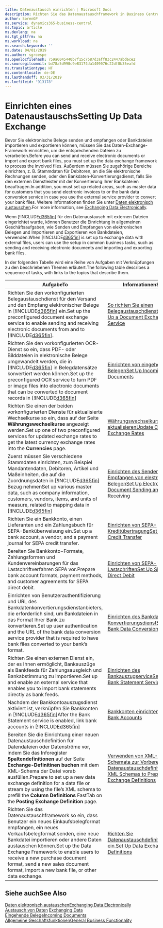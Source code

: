 ```yaml
---
title: Datenaustausch einrichten | Microsoft Docs
description: Richten Sie das Datenaustauschframework in Business Central ein.
author: SorenGP
ms.service: dynamics365-business-central
ms.topic: article
ms.devlang: na
ms.tgt_pltfrm: na
ms.workload: na
ms.search.keywords: ''
ms.date: 04/01/2019
ms.author: sgroespe
ms.openlocfilehash: 759a6045440b7f15c7b87d3aff83c2447abd6ce2
ms.sourcegitcommit: bd78a5d990c9e83174da1409076c22df8b35eafd
ms.translationtype: HT
ms.contentlocale: de-DE
ms.lasthandoff: 03/31/2019
ms.locfileid: "913178"
---
```

# <a name="setting-up-data-exchange"></a><span data-ttu-id="c22a2-103">Einrichten eines Datenaustauschs</span><span class="sxs-lookup"><span data-stu-id="c22a2-103">Setting Up Data Exchange</span></span>
<span data-ttu-id="c22a2-104">Bevor Sie elektronische Belege senden und empfangen oder Bankdateien importieren und exportieren können, müssen Sie das Daten-Exchange-Framework einrichten, um die entsprechenden Dateien zu verarbeiten.</span><span class="sxs-lookup"><span data-stu-id="c22a2-104">Before you can send and receive electronic documents or import and export bank files, you must set up the data exchange framework to process the involved files.</span></span> <span data-ttu-id="c22a2-105">Außerdem müssen Sie zugehörige Bereiche einrichten, z. B. Stammdaten für Debitoren, an die Sie elektronische Rechnungen senden, oder den Bankdaten-Konvertierungsdienst, falls Sie den externen Dienstleister mit der Konvertierung Ihrer Bankdateien beauftragen.</span><span class="sxs-lookup"><span data-stu-id="c22a2-105">In addition, you must set up related areas, such as master data for customers that you send electronic invoices to or the bank data conversion service in case you use the external service provider to convert your bank files.</span></span> <span data-ttu-id="c22a2-106">Weitere Informationen finden Sie unter [Daten elektronisch austauschen](across-data-exchange.md).</span><span class="sxs-lookup"><span data-stu-id="c22a2-106">For more information, see [Exchanging Data Electronically](across-data-exchange.md).</span></span>  

 <span data-ttu-id="c22a2-107">Wenn [!INCLUDE[d365fin](includes/d365fin_md.md)] für den Datenaustausch mit externen Dateien eingerichtet wurde, können Benutzer die Einrichtung in allgemeinen Geschäftsaufgaben, wie Senden und Empfangen von elektronischen Belegen und Importieren und Exportieren von Bankdateien, verwenden.</span><span class="sxs-lookup"><span data-stu-id="c22a2-107">When [!INCLUDE[d365fin](includes/d365fin_md.md)] is set up to exchange data with external files, users can use the setup in common business tasks, such as sending and receiving electronic documents and importing and exporting bank files.</span></span>  

 <span data-ttu-id="c22a2-108">In der folgenden Tabelle wird eine Reihe von Aufgaben mit Verknüpfungen zu den beschriebenen Themen erläutert.</span><span class="sxs-lookup"><span data-stu-id="c22a2-108">The following table describes a sequence of tasks, with links to the topics that describe them.</span></span>  

|<span data-ttu-id="c22a2-109">**Aufgabe**</span><span class="sxs-lookup"><span data-stu-id="c22a2-109">**To**</span></span>|<span data-ttu-id="c22a2-110">**Informationen**</span><span class="sxs-lookup"><span data-stu-id="c22a2-110">**See**</span></span>|  
|------------|-------------|  
|<span data-ttu-id="c22a2-111">Richten Sie den vorkonfigurierten Belegaustauschdienst für den Versand und den Empfang elektronischer Belege in [!INCLUDE[d365fin](includes/d365fin_md.md)] ein.</span><span class="sxs-lookup"><span data-stu-id="c22a2-111">Set up the preconfigured document exchange service to enable sending and receiving electronic documents from and to [!INCLUDE[d365fin](includes/d365fin_md.md)].</span></span>|[<span data-ttu-id="c22a2-112">So richten Sie einen Belegaustauschdienst ein</span><span class="sxs-lookup"><span data-stu-id="c22a2-112">Set Up a Document Exchange Service</span></span>](across-how-to-set-up-a-document-exchange-service.md)|  
|<span data-ttu-id="c22a2-113">Richten Sie den vorkonfigurierten OCR-Dienst so ein, dass PDF- oder Bilddateien in elektronische Belege umgewandelt werden, die in [!INCLUDE[d365fin](includes/d365fin_md.md)] in Belegdatensätze konvertiert werden können.</span><span class="sxs-lookup"><span data-stu-id="c22a2-113">Set up the preconfigured OCR service to turn PDF or image files into electronic documents that can be converted to document records in [!INCLUDE[d365fin](includes/d365fin_md.md)]</span></span>|[<span data-ttu-id="c22a2-114">Einrichten von eingehenden Belegen</span><span class="sxs-lookup"><span data-stu-id="c22a2-114">Set Up Incoming Documents</span></span>](across-how-setup-income-documents.md)|  
|<span data-ttu-id="c22a2-115">Richten Sie einen der beiden vorkonfigurierten Dienste für aktualisierte Wechselkurse so ein, dass auf der Seite **Währungswechselkurse** angezeigt werden.</span><span class="sxs-lookup"><span data-stu-id="c22a2-115">Set up one of two preconfigured services for updated exchange rates to get the latest currency exchange rates into the **Currencies** page.</span></span>|[<span data-ttu-id="c22a2-116">Währungswechselkurse aktualisieren</span><span class="sxs-lookup"><span data-stu-id="c22a2-116">Update Currency Exchange Rates</span></span>](finance-how-update-currencies.md)|  
|<span data-ttu-id="c22a2-117">Zuerst müssen Sie verschiedene Stammdaten einrichten, zum Beispiel Mandantendaten, Debitoren, Artikel und Maßeinheiten, die auf die Zuordnungsdaten in [!INCLUDE[d365fin](includes/d365fin_md.md)] Bezug nehmen</span><span class="sxs-lookup"><span data-stu-id="c22a2-117">Set up various master data, such as company information, customers, vendors, items, and units of measure, related to mapping data in [!INCLUDE[d365fin](includes/d365fin_md.md)]</span></span>|[<span data-ttu-id="c22a2-118">Einrichten des Senden und Empfangen von elektronischen Belegen</span><span class="sxs-lookup"><span data-stu-id="c22a2-118">Set Up Electronic Document Sending and Receiving</span></span>](across-how-to-set-up-electronic-document-sending-and-receiving.md)|  
|<span data-ttu-id="c22a2-119">Richten Sie ein Bankkonto, einen Lieferanten und ein Zahlungsbuch für SEPA-Banküberweisung ein.</span><span class="sxs-lookup"><span data-stu-id="c22a2-119">Set up a bank account, a vendor, and a payment journal for SEPA credit transfer.</span></span>|[<span data-ttu-id="c22a2-120">Einrichten von SEPA-Kreditübertragung</span><span class="sxs-lookup"><span data-stu-id="c22a2-120">Set Up SEPA Credit Transfer</span></span>](finance-how-to-set-up-sepa-credit-transfer.md)|  
|<span data-ttu-id="c22a2-121">Bereiten Sie Bankkonto-Formate, Zahlungsformen und Kundenvereinbarungen für das Lastschriftverfahren SEPA vor.</span><span class="sxs-lookup"><span data-stu-id="c22a2-121">Prepare bank account formats, payment methods, and customer agreements for SEPA direct debit.</span></span>|[<span data-ttu-id="c22a2-122">Einrichten von SEPA-Lastschriften</span><span class="sxs-lookup"><span data-stu-id="c22a2-122">Set Up SEPA Direct Debit</span></span>](finance-how-to-set-up-sepa-direct-debit.md)|  
|<span data-ttu-id="c22a2-123">Einrichten von Benutzerauthentifizierung und URL des Bankdatenkonvertierungsdienstanbieters, die erforderlich sind, um Bankdateien in das Format Ihrer Bank zu konvertieren.</span><span class="sxs-lookup"><span data-stu-id="c22a2-123">Set up user authentication and the URL of the bank data conversion service provider that is required to have bank files converted to your bank’s format.</span></span>|[<span data-ttu-id="c22a2-124">Einrichten des Bankdaten-Konvertierungsdienst</span><span class="sxs-lookup"><span data-stu-id="c22a2-124">Set Up the Bank Data Conversion Service</span></span>](bank-how-setup-bank-data-conversion-service.md)|  
|<span data-ttu-id="c22a2-125">Richten Sie einen externen Dienst ein, der es Ihnen ermöglicht, Bankauszüge als Bankfeeds für Zahlungsausgleich und Bankabstimmung zu importieren.</span><span class="sxs-lookup"><span data-stu-id="c22a2-125">Set up and enable an external service that enables you to import bank statements directly as bank feeds.</span></span>|[<span data-ttu-id="c22a2-126">Einrichten des Bankauszugservice</span><span class="sxs-lookup"><span data-stu-id="c22a2-126">Set Up the Bank Statement Service</span></span>](bank-how-setup-bank-statement-service.md)|  
|<span data-ttu-id="c22a2-127">Nachdem der Bankkontoauszugsdienst aktiviert ist, verknüpfen Sie Bankkonten in [!INCLUDE[d365fin](includes/d365fin_md.md)]</span><span class="sxs-lookup"><span data-stu-id="c22a2-127">After the Bank Statement service is enabled, link bank accounts in [!INCLUDE[d365fin](includes/d365fin_md.md)]</span></span>|[<span data-ttu-id="c22a2-128">Bankkonten einrichten</span><span class="sxs-lookup"><span data-stu-id="c22a2-128">Set Up Bank Accounts</span></span>](bank-how-setup-bank-accounts.md)|  
|<span data-ttu-id="c22a2-129">Bereiten Sie die Einrichtung einer neuen Datenaustauschdefinition für Datendateien oder Datenströme vor, indem Sie das Inforegister **Spaltendefinitionen** auf der Seite **Exchange-Definitinen buchen** mit dem XML-Schema der Datei vorab ausfüllen.</span><span class="sxs-lookup"><span data-stu-id="c22a2-129">Prepare to set up a new data exchange definition for a data file or stream by using the file’s XML schema to prefill the **Column Definitions** FastTab on the **Posting Exchange Definition** page.</span></span>|[<span data-ttu-id="c22a2-130">Verwenden von XML-Schemata zur Vorbereitung der Datenaustauschdefinitionen</span><span class="sxs-lookup"><span data-stu-id="c22a2-130">Use XML Schemas to Prepare Data Exchange Definitions</span></span>](across-how-to-use-xml-schemas-to-prepare-data-exchange-definitions.md)|  
|<span data-ttu-id="c22a2-131">Richten Sie das Datenaustauschframework so ein, dass Benutzer ein neues Einkaufsbelegformat empfangen, ein neues Verkaufsbelegformat senden, eine neue Bankdatei importieren oder andere Daten austauschen können.</span><span class="sxs-lookup"><span data-stu-id="c22a2-131">Set up the Data Exchange Framework to enable users to receive a new purchase document format, send a new sales document format, import a new bank file, or other data exchange.</span></span>|[<span data-ttu-id="c22a2-132">Richten Sie Datenaustauschdefinitionen ein.</span><span class="sxs-lookup"><span data-stu-id="c22a2-132">Set Up Data Exchange Definitions</span></span>](across-how-to-set-up-data-exchange-definitions.md)|  

## <a name="see-also"></a><span data-ttu-id="c22a2-133">Siehe auch</span><span class="sxs-lookup"><span data-stu-id="c22a2-133">See Also</span></span>  
[<span data-ttu-id="c22a2-134">Daten elektronisch austauschen</span><span class="sxs-lookup"><span data-stu-id="c22a2-134">Exchanging Data Electronically</span></span>](across-data-exchange.md)  
<span data-ttu-id="c22a2-135">[Austausch von Daten](across-exchange-data.md) </span><span class="sxs-lookup"><span data-stu-id="c22a2-135">[Exchanging Data](across-exchange-data.md) </span></span>  
[<span data-ttu-id="c22a2-136">Eingehende Belege</span><span class="sxs-lookup"><span data-stu-id="c22a2-136">Incoming Documents</span></span>](across-income-documents.md)  
[<span data-ttu-id="c22a2-137">Allgemeine Geschäftsfunktionen</span><span class="sxs-lookup"><span data-stu-id="c22a2-137">General Business Functionality</span></span>](ui-across-business-areas.md)  
